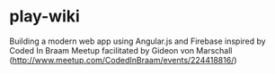 # play-wiki

Building a modern web app using Angular.js and Firebase inspired by
Coded In Braam Meetup facilitated by Gideon von Marschall (http://www.meetup.com/CodedInBraam/events/224418816/)
